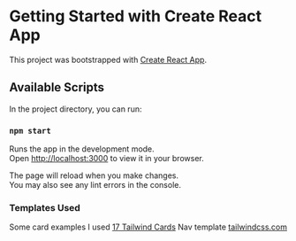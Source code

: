 # Getting Started with Create React App

This project was bootstrapped with [Create React App](https://github.com/facebook/create-react-app).

## Available Scripts

In the project directory, you can run:

### `npm start`

Runs the app in the development mode.\
Open [http://localhost:3000](http://localhost:3000) to view it in your browser.

The page will reload when you make changes.\
You may also see any lint errors in the console.

### Templates Used

Some card examples I used [17 Tailwind Cards](https://ordinarycoders.com/blog/article/17-tailwindcss-cards)
Nav template [tailwindcss.com](https://v1.tailwindcss.com/components/navigation)